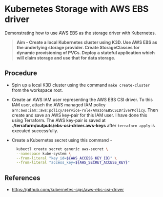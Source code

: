 # Kubernetes Storage with AWS EBS driver

Demonstrating how to use AWS EBS as the storage driver with Kubernetes.

> **Aim - Create a local Kubernetes cluster using K3D. Use AWS EBS as the underlying storage provider. Create StorageClasses for dynamic provisioning of PVCs. Deploy a stateful application which will claim storage and use that for data storage.**

## Procedure

- Spin up a local K3D cluster using the command `make create-cluster` from the workspace root.

- Create an AWS IAM user representing the AWS EBS CSI driver. To this IAM user, attach the AWS managed IAM policy `arn:aws:iam::aws:policy/service-role/AmazonEBSCSIDriverPolicy`. Then create and save an AWS key-pair for this IAM user.
  I have done this using Terraform. The AWS key-pair is saved at **./terraform/outputs/ebs-csi-driver.aws-keys** after `terraform apply` is executed successfully.

- Create a Kubernetes secret using this command -
  ```bash
    kubectl create secret generic aws-secret \
    --namespace kube-system \
    --from-literal "key_id=${AWS_ACCESS_KEY_ID}" \
    --from-literal "access_key=${AWS_SECRET_ACCESS_KEY}"
  ```

## References

- https://github.com/kubernetes-sigs/aws-ebs-csi-driver
